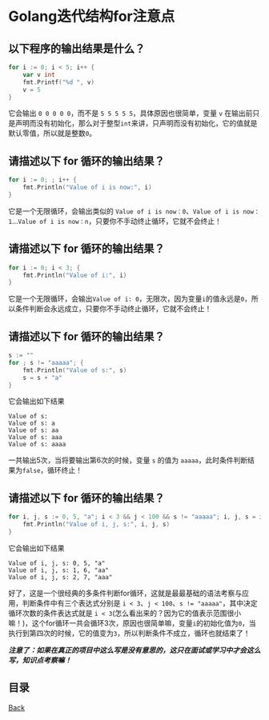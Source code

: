 # Golang迭代结构for注意点

## 以下程序的输出结果是什么？

```go
for i := 0; i < 5; i++ {
	var v int
	fmt.Printf("%d ", v)
	v = 5
}
```

它会输出 `0 0 0 0 0`，而不是 `5 5 5 5 5`，具体原因也很简单，变量 `v` 在输出前只是声明而没有初始化，那么对于整型`int`来讲，只声明而没有初始化，它的值就是默认零值，所以就是整数`0`。

## 请描述以下 for 循环的输出结果？

```go
for i := 0; ; i++ {
	fmt.Println("Value of i is now:", i)
}
```

它是一个无限循环，会输出类似的 `Value of i is now：0`、`Value of i is now：1`...`Value of i is now：n`，只要你不手动终止循环，它就不会终止！

## 请描述以下 for 循环的输出结果？

```go
for i := 0; i < 3; {
	fmt.Println("Value of i:", i)
}
```

它是一个无限循环，会输出`Value of i: 0`，无限次，因为变量`i`的值永远是`0`，所以条件判断会永远成立，只要你不手动终止循环，它就不会终止！

## 请描述以下 for 循环的输出结果？

```go
s := ""
for ; s != "aaaaa"; {
	fmt.Println("Value of s:", s)
	s = s + "a"
}
```

它会输出如下结果

```shell
Value of s: 
Value of s: a
Value of s: aa
Value of s: aaa
Value of s: aaaa
```

一共输出5次，当将要输出第6次的时候，变量 `s` 的值为 `aaaaa`，此时条件判断结果为`false`，循环终止！

## 请描述以下 for 循环的输出结果？

```go
for i, j, s := 0, 5, "a"; i < 3 && j < 100 && s != "aaaaa"; i, j, s = i+1, j+1, s + "a" {
	fmt.Println("Value of i, j, s:", i, j, s)
}
```

它会输出如下结果

```shell
Value of i, j, s: 0, 5, "a"
Value of i, j, s: 1, 6, "aa"
Value of i, j, s: 2, 7, "aaa"
```

好了，这是一个很经典的多条件判断for循环，这就是最最基础的语法考察与应用，判断条件中有三个表达式分别是 `i < 3`、`j < 100`、`s != "aaaaa"`，其中决定循环次数的条件表达式就是 `i < 3`(怎么看出来的？因为它的值表示范围很小嘛！)，这个for循环一共会循环3次，原因也很简单嘛，变量`i`的初始化值为`0`，当执行到第四次的时候，它的值变为`3`，所以判断条件不成立，循环也就结束了！

_**注意了：如果在真正的项目中这么写是没有意思的，这只在面试或学习中才会这么写，知识点考察嘛！**_


## 目录
[Back](../../README.md)

